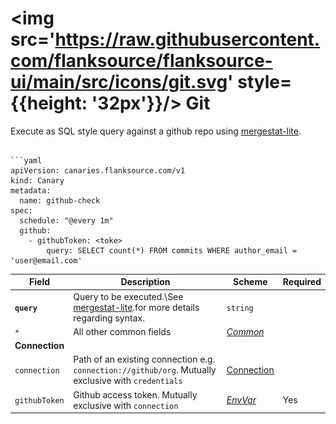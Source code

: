 # <img src='https://raw.githubusercontent.com/flanksource/flanksource-ui/main/src/icons/git.svg' style={{height: '32px'}}/> Git

Execute as SQL style query against a github repo using [mergestat-lite](https://github.com/mergestat/mergestat-lite).

```

```yaml
apiVersion: canaries.flanksource.com/v1
kind: Canary
metadata:
  name: github-check
spec:
  schedule: "@every 1m"
  github:
    - githubToken: <toke>
    	query: SELECT count(*) FROM commits WHERE author_email = 'user@email.com'
```

| Field          | Description                                                  | Scheme                                            | Required |
| -------------- | ------------------------------------------------------------ | ------------------------------------------------- | -------- |
| **`query`**    | Query to be executed.\See [mergestat-lite](https://github.com/mergestat/mergestat-lite).for more details regarding syntax. | `string`                                          |          |
| `*`            | All other common fields                                      | [*Common*](common)                             |          |
| **Connection** |                                                              |                                                   |          |
| `connection`   | Path of an existing connection e.g. `connection://github/org`. Mutually exclusive with `credentials` | [Connection](../../concepts/connections)          |          |
| `githubToken`  | Github access token. Mutually exclusive with `connection`    | [*EnvVar*](../../concepts/authentication/#envvar) | Yes      |
